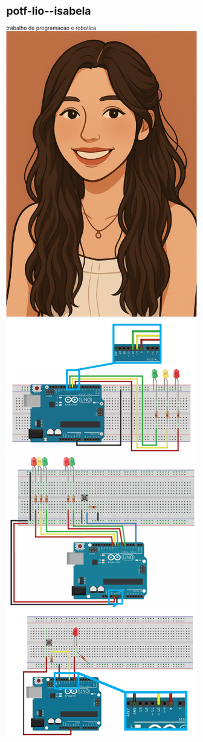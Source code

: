 # potf-lio--isabela
trabalho de programacao e robotica
![alt text](<Retrato delicado em tons quentes.png>)
![alt text](image.png)
![alt text](image-1.png)
![alt text](image-2.png)
